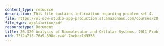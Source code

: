 ```yaml
---
content_type: resource
description: This file contains information regarding problem set 4.
file: https://ol-ocw-studio-app-production.s3.amazonaws.com/courses/20-320-analysis-of-biomolecular-and-cellular-systems-fall-2012/75f2a71576a5898aca4f7bcbcc7d9336_MIT20_320F12_2011_PS4.pdf
file_type: application/pdf
resourcetype: Document
title: 20.320 Analysis of Biomolecular and Cellular Systems, 2011 Problem Set 4
uid: 75f2a715-76a5-898a-ca4f-7bcbcc7d9336
---
```

